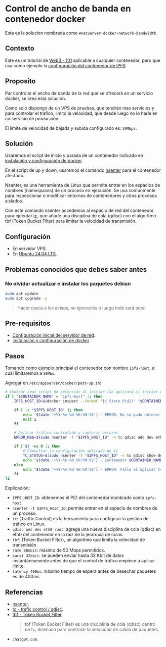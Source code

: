 
# Control de ancho de banda en contenedor docker

Esta es la solucion nombrada como `#netServer-docker-network-bandwidth`.

## Contexto

Este es un tutorial de [Web3 - 101](../README.md) aplicable a cualquier contenedor, pero que usa como ejemplo la [configuración del contenedor de IPFS](../IPFS/ipfs-testing-public-and-desktop-node/publicNode-docker-install.md)

## Proposito

Par controlar el ancho de banda de la red que se ofrecerá en un servicio docker, se crea esta solución.

Como solo dispongo de un VPS de pruebas, que tendrán mas servicios y para controlar el trafico, limito la velocidad, que desde luego no lo haría en un servicio de producción.

El límite de velocidad de bajada y subida configurado es: `50Mbps`.

## Solución

Usaremos el script de inicio y parada de un contenedor indicado en [instalación y configuración de docker](./netServer-docker-install-configuration.md).

En el script de up y down, usaremos el comando [nsenter](https://man7.org/linux/man-pages/man1/nsenter.1.html) para el contenedor afectado.

Nsenter, es una herramienta de Linux que permite entrar en los espacios de nombres (namespaces) de un proceso en ejecución. Se usa comúnmente para inspeccionar o modificar entornos de contenedores y otros procesos aislados.

Con este comando nsenter accedemos al espacio de red del contenedor para ejecutar [tc](https://man7.org/linux/man-pages/man8/tc.8.html), que añade una disciplina de cola (qdisc) con el algoritmo tbf (Token Bucket Filter) para limitar la velocidad de transmisión.

## Configuración

- En servidor VPS.
- En [Ubuntu 24.04 LTS](https://ubuntu.com/blog/tag/ubuntu-24-04-lts).

## Problemas conocidos que debes saber antes

### No olvidar actualizar e instalar los paquetes debian

```bash
sudo apt update
sudo apt upgrade -y
```

> Hacer casos a los avisos, no ignorarlos o luego todo será peor.

## Pre-requisitos

- [Configuración inicial del servidor de red](./netServer-initial-configuration.md).
- [Instalación y configuración de docker](./netServer-docker-install-configuration.md).

## Pasos

Tomando como ejemplo principal el contenedor con nombre `ipfs-host`, el cual limitaremos a `50Mbs`.

Agregar en `/etc/appserver/docker/post-up.sh`:

```bash
# Indicar aquí script de extensión al iniciar (se aplicará al iniciar el sistema también)
if [ "$CONTAINER_NAME" = "ipfs-host" ]; then
    IPFS_HOST_ID=$(docker inspect --format '{{.State.Pid}}' "$CONTAINER_NAME")

    if [ -z "$IPFS_HOST_ID" ]; then
        echo "$(date '+%Y-%m-%d %H:%M:%S') - ERROR: No se pudo obtener el PID del contenedor $CONTAINER_NAME" >> /var/log/docker/docker-events.log
        exit 1
    fi

    # Aplicar tráfico controlado y capturar errores
    ERROR_MSG=$(sudo nsenter -t "$IPFS_HOST_ID" -n tc qdisc add dev eth0 root tbf rate 50mbit burst 32kbit latency 400ms 2>&1)

    if [ $? -eq 0 ]; then
        # Consultar la configuración aplicada de tc
        TC_STATUS=$(sudo nsenter -t "$IPFS_HOST_ID" -n tc qdisc show dev eth0 2>&1)
        echo "$(date '+%Y-%m-%d %H:%M:%S') - Contenedor $CONTAINER_NAME aplicado tc correctamente - Configuración actual: $TC_STATUS" >> /var/log/docker/docker-events.log
    else
        echo "$(date '+%Y-%m-%d %H:%M:%S') - ERROR: Fallo al aplicar tc en el contenedor $CONTAINER_NAME - Detalles: $ERROR_MSG" >> /var/log/docker/docker-events.log
    fi
fi
```

Explicación:

- `IPFS_HOST_ID`: obtenemos el PID del contenedor nombrado como `ipfs-host`.
- `nsenter -t $IPFS_HOST_ID`: permite entrar en el espacio de nombres de un proceso.
- `tc`: (Traffic Control) es la herramienta para configurar la gestión de tráfico en Linux.
- `qdisc add dev eth0 root`: agrega una nueva disciplina de cola (qdisc) en eth0 del contenedor en la raíz de la jerarquía de colas.
- `tbf`: (Token Bucket Filter), un algoritmo que limita la velocidad de transmisión.
- `rate 50mbit`: máximo de 50 Mbps permitidos.
- `burst 32kbit`: se pueden enviar hasta 32 Kbit de datos instantáneamente antes de que el control de tráfico empiece a aplicar límite.
- `latency 400ms`: máximo tiempo de espera antes de desechar paquetes es de 400ms.

## Referencias

- [nsenter](https://man7.org/linux/man-pages/man1/nsenter.1.html).
- [tc - trafic control / qdisc](https://man7.org/linux/man-pages/man8/tc.8.html).
- [tbf - Token Bucket Filter](https://man7.org/linux/man-pages/man8/tc-tbf.8.html).
    > tbf (Token Bucket Filter) es una disciplina de cola (qdisc) dentro de tc, diseñada para controlar la velocidad de salida de paquetes.
- `chatgpt.com`.
